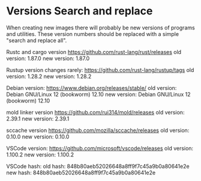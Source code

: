 # Versions Search and replace

When creating new images there will probably be new versions of programs and utilities.
These version numbers should be replaced with a simple "search and replace all".

Rustc and cargo version
<https://github.com/rust-lang/rust/releases>
old version: 1.87.0
new version: 1.87.0

Rustup version changes rarely:
<https://github.com/rust-lang/rustup/tags>
old version: 1.28.2
new version: 1.28.2

Debian version:
<https://www.debian.org/releases/stable/>
old version: Debian GNU/Linux 12 (bookworm) 12.10
new version: Debian GNU/Linux 12 (bookworm) 12.10

mold linker version
<https://github.com/rui314/mold/releases>
old version: 2.39.1
new version: 2.39.1

sccache version
<https://github.com/mozilla/sccache/releases>
old version: 0.10.0
new version: 0.10.0

VSCode version:
<https://github.com/microsoft/vscode/releases>
old version: 1.100.2
new version: 1.100.2

VSCode hash:
old hash: 848b80aeb52026648a8ff9f7c45a9b0a80641e2e
new hash: 848b80aeb52026648a8ff9f7c45a9b0a80641e2e
